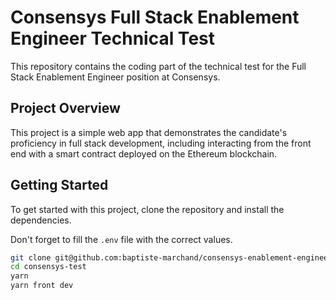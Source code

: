 # Consensys Full Stack Enablement Engineer Technical Test

This repository contains the coding part of the technical test for the Full Stack Enablement Engineer position at Consensys.

## Project Overview

This project is a simple web app that demonstrates the candidate's proficiency in full stack development, including interacting from the front end with a smart contract deployed on the Ethereum blockchain.

## Getting Started

To get started with this project, clone the repository and install the dependencies.

Don't forget to fill the `.env` file with the correct values.

```bash
git clone git@github.com:baptiste-marchand/consensys-enablement-engineer.git
cd consensys-test
yarn
yarn front dev
```
